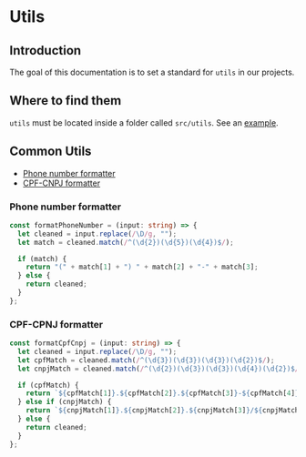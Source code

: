 # Utils

## Introduction

The goal of this documentation is to set a standard for `utils` in our projects.

## Where to find them

`utils` must be located inside a folder called `src/utils`. See an [example](https://github.com/mobiltracker/mobiltracker-partner/tree/master/Mobiltracker.Partner.Web.Core/client/src/utils).

## Common Utils

- [Phone number formatter](#phone-number-formatter)
- [CPF-CNPJ formatter](#cpf-cpnj-formatter)

### Phone number formatter

```Typescript
const formatPhoneNumber = (input: string) => {
  let cleaned = input.replace(/\D/g, "");
  let match = cleaned.match(/^(\d{2})(\d{5})(\d{4})$/);

  if (match) {
    return "(" + match[1] + ") " + match[2] + "-" + match[3];
  } else {
    return cleaned;
  }
};
```

### CPF-CPNJ formatter

```Typescript
const formatCpfCnpj = (input: string) => {
  let cleaned = input.replace(/\D/g, "");
  let cpfMatch = cleaned.match(/^(\d{3})(\d{3})(\d{3})(\d{2})$/);
  let cnpjMatch = cleaned.match(/^(\d{2})(\d{3})(\d{3})(\d{4})(\d{2})$/);

  if (cpfMatch) {
    return `${cpfMatch[1]}.${cpfMatch[2]}.${cpfMatch[3]}-${cpfMatch[4]}`;
  } else if (cnpjMatch) {
    return `${cnpjMatch[1]}.${cnpjMatch[2]}.${cnpjMatch[3]}/${cnpjMatch[4]}-${cnpjMatch[5]}`;
  } else {
    return cleaned;
  }
};
```
